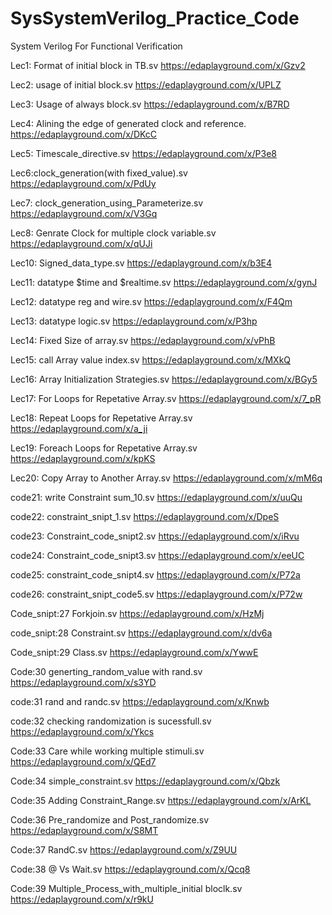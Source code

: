 # SysSystemVerilog_Practice_Code
System Verilog For Functional Verification

Lec1: Format of initial block in TB.sv
https://edaplayground.com/x/Gzv2

Lec2: usage of initial block.sv
https://edaplayground.com/x/UPLZ   

Lec3: Usage of always block.sv
https://edaplayground.com/x/B7RD

Lec4: Alining the edge of generated clock and reference.
https://edaplayground.com/x/DKcC

Lec5: Timescale_directive.sv
https://edaplayground.com/x/P3e8

Lec6:clock_generation(with fixed_value).sv
https://edaplayground.com/x/PdUy

Lec7: clock_generation_using_Parameterize.sv
https://edaplayground.com/x/V3Gq

Lec8: Genrate Clock for multiple clock variable.sv
https://edaplayground.com/x/qUJi

Lec10: Signed_data_type.sv
https://edaplayground.com/x/b3E4

Lec11: datatype $time and $realtime.sv
https://edaplayground.com/x/gynJ

Lec12: datatype reg and wire.sv
https://edaplayground.com/x/F4Qm

Lec13: datatype logic.sv
https://edaplayground.com/x/P3hp

Lec14: Fixed Size of array.sv
https://edaplayground.com/x/vPhB

Lec15: call Array value index.sv
https://edaplayground.com/x/MXkQ

Lec16: Array Initialization Strategies.sv
https://edaplayground.com/x/BGy5

Lec17: For Loops for Repetative Array.sv
https://edaplayground.com/x/7_pR

Lec18: Repeat Loops for Repetative Array.sv
https://edaplayground.com/x/a_ji

Lec19: Foreach Loops for Repetative Array.sv
https://edaplayground.com/x/kpKS

Lec20: Copy Array to Another Array.sv
https://edaplayground.com/x/mM6q

code21: write Constraint sum_10.sv
https://edaplayground.com/x/uuQu

code22: constraint_snipt_1.sv
https://edaplayground.com/x/DpeS

code23: Constraint_code_snipt2.sv
https://edaplayground.com/x/iRvu

code24: Constraint_code_snipt3.sv
https://edaplayground.com/x/eeUC

code25: constraint_code_snipt4.sv
https://edaplayground.com/x/P72a

code26: constraint_snipt_code5.sv
https://edaplayground.com/x/P72w

Code_snipt:27 Forkjoin.sv
https://edaplayground.com/x/HzMj

code_snipt:28 Constraint.sv
https://edaplayground.com/x/dv6a

Code_snipt:29 Class.sv
https://edaplayground.com/x/YwwE

Code:30 generting_random_value with rand.sv
https://edaplayground.com/x/s3YD

code:31 rand and randc.sv
https://edaplayground.com/x/Knwb

code:32 checking randomization is sucessfull.sv
https://edaplayground.com/x/Ykcs

Code:33 Care while working multiple stimuli.sv
https://edaplayground.com/x/QEd7

Code:34 simple_constraint.sv
https://edaplayground.com/x/Qbzk

Code:35 Adding Constraint_Range.sv
https://edaplayground.com/x/ArKL

Code:36 Pre_randomize and Post_randomize.sv
https://edaplayground.com/x/S8MT

Code:37 RandC.sv
https://edaplayground.com/x/Z9UU

Code:38 @ Vs Wait.sv
https://edaplayground.com/x/Qcq8

Code:39 Multiple_Process_with_multiple_initial bloclk.sv
https://edaplayground.com/x/r9kU














